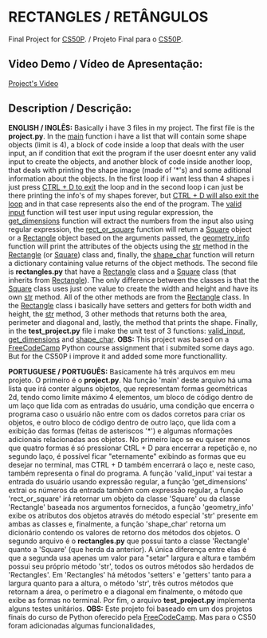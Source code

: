 # RECTANGLES / RETÂNGULOS
Final Project for [CS50P](https://cs50.harvard.edu/python/2022/). / Projeto Final para o [CS50P](https://cs50.harvard.edu/python/2022/).

## **Video Demo / Vídeo de Apresentação**:
[Project's Video](https://www.youtube.com/watch?v=HODJ91WuR5Q)

## **Description / Descrição**:
**ENGLISH / INGLÊS:** Basically i have 3 files in my project. The first file is the **project.py**. In the <ins>main</ins> function i have a list that will contain some shape objects (limit is 4), a block of code inside a loop that deals with the user input, an if condition that exit the program if the user doesnt enter any valid input to create the objects, and another block of code inside another loop, that deals with printing the shape image (made of '*'s) and some aditional information about the objects. In the first loop if i want less than 4 shapes i just press <ins>CTRL + D to exit</ins> the loop and in the second loop i can just be there printing the info's of my shapes forever, but <ins>CTRL + D will also exit the loop</ins> and in that case represents also the end of the program. The <ins>valid input</ins> function will test user input using regular expression, the <ins>get_dimensions</ins> function will extract the numbers from the input also using regular expression, the <ins>rect_or_square</ins> function will return a <ins>Square</ins> object or a <ins>Rectangle</ins> object based on the arguments passed, the <ins>geometry_info</ins> function will print the attributes of the objects using the <ins>str</ins> method in the <ins>Rectangle</ins> (or <ins>Square</ins>) class and, finally, the <ins>shape_char</ins> function will return a dictionary containing value returns of the object methods. The second file is **rectangles.py** that have a <ins>Rectangle</ins> class and a <ins>Square</ins> class (that inherits from <ins>Rectangle</ins>). The only difference between the classes is that the <ins>Square</ins> class uses just one value to create the width and height and have its own <ins>str</ins> method. All of the other methods are from the <ins>Rectangle</ins> class. In the <ins>Rectangle</ins> class i basically have setters and getters for both width and height, the <ins>str</ins> method, 3 other methods that returns both the area, perimeter and diagonal and, lastly, the method that prints the shape. Finally, in the **test_project.py** file i make the unit test of 3 functions: <ins>valid_input</ins>, <ins>get_dimensions</ins> and <ins>shape_char</ins>. **OBS:** This project was based on a [FreeCodeCamp](https://www.freecodecamp.org/) Python course assignment that i submited some days ago. But for the CS50P i improve it and added some more functionallity.

**PORTUGUESE / PORTUGUÊS:** Basicamente há três arquivos em meu projeto. O primeiro é o **project.py**. Na função 'main' deste arquivo há uma lista que irá conter alguns objetos, que representam formas geométricas 2d, tendo como limite máximo 4 elementos, um bloco de código dentro de um laço que lida com as entradas do usuário, uma condição que encerra o programa caso o usuário não entre com os dados corretos para criar os objetos, e outro bloco de código dentro de outro laço, que lida com a exibição das formas (feitas de asteriscos '*') e algumas nformações adicionais relacionadas aos objetos.  No primeiro laço se eu quiser menos que quatro formas é só pressionar CtRL + D para encerrar a repetição e, no segundo laço, é possível ficar "eternamente" exibindo as formas que eu desejar no terminal, mas CTRL + D também encerrará o laço e, neste caso, também representa o final do programa. A função 'valid_input' vai testar a entrada do usuário usando expressão regular, a função 'get_dimensions' extrai os números da entrada também com expressão regular, a função 'rect_or_square' irá retornar um objeto da classe 'Square' ou da classe 'Rectangle' baseada nos argumentos fornecidos, a função 'geometry_info' exibe os atributos dos objetos através do método especial 'str' presente em ambas as classes e, finalmente, a função 'shape_char' retorna um dicionário contendo os valores de retorno dos métodos dos objetos. O segundo arquivo é o **rectangles.py** que possui tanto a classe 'Rectangle' quanto a 'Square' (que herda da anterior). A única diferença entre elas é que a segunda usa apenas um valor para "setar" largura e altura e também possui seu próprio método 'str', todos os outros métodos são herdados de 'Rectangles'. Em 'Rectangles' há métodos 'setters' e 'getters' tanto para a largura quanto para a altura, o método 'str', três outros métodos que retornam a área, o perímetro e a diagonal em finalmente, o método que exibe as formas no terminal. Por fim, o arquivo **test_project.py** implementa alguns testes unitários. **OBS:** Este projeto foi baseado em um dos projetos finais do curso de Python oferecido pela [FreeCodeCamp](https://www.freecodecamp.org/). Mas para o CS50 foram adicionadas algumas funcionalidades,
